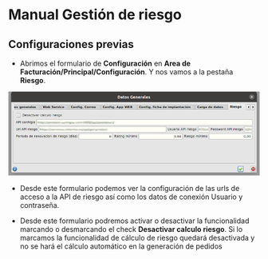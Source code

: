 # Manual Gestión de riesgo

## Configuraciones previas

* Abrimos el formulario de **Configuración** en **Area de Facturación/Principal/Configuración**. Y nos vamos a la pestaña **Riesgo**. 

![Datos importados](./img/configuracionriesgo.png)

* Desde este formulario podemos ver la configuración de las urls de acceso a la API de riesgo así como los datos de conexión Usuario y contraseña. 

* Desde este formulario podremos activar o desactivar la funcionalidad marcando o desmarcando el check **Desactivar calculo riesgo**. Si lo marcamos la funcionalidad de cálculo de riesgo quedará desactivada y no se hará el cálculo automático en la generación de pedidos